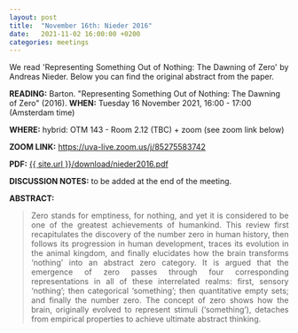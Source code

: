 ```yaml
---
layout: post
title:  "November 16th: Nieder 2016" 
date:   2021-11-02 16:00:00 +0200
categories: meetings
---
```


<p style="text-align: justify;">
 We read 'Representing Something Out of Nothing: The Dawning of Zero' by Andreas Nieder. Below you can find the original abstract from the paper.

</p>

<b> READING:</b> Barton. "Representing Something Out of Nothing: The Dawning of Zero" (2016).
<b> WHEN:</b>  Tuesday 16 November 2021, 16:00 - 17:00 (Amsterdam time)

<b> WHERE:</b> hybrid: OTM 143 - Room 2.12 (TBC)  + zoom (see zoom link below)

<b> ZOOM LINK:</b> <a href="https://uva-live.zoom.us/j/85275583742"  target="_blank" rel="noopener noreferrer">https://uva-live.zoom.us/j/85275583742</a>

<b> PDF:</b>  <a href="{{ site.url }}/download/nieder2016.pdf"  target="_blank" rel="noopener noreferrer">{{ site.url }}/download/nieder2016.pdf</a>

<b> DISCUSSION NOTES:</b> to be added at the end of the meeting. 

<b> ABSTRACT: </b>

<blockquote>
<p style="text-align: justify;">
Zero stands for emptiness, for nothing, and yet it is considered to be one of the greatest achievements of humankind. This review first recapitulates the discovery of the number zero in human history, then follows its progression in human development, traces its evolution in the animal kingdom, and finally elucidates how the brain transforms ‘nothing’ into an abstract zero category. It is argued that the emergence of zero passes through four corresponding representations in all of these interrelated realms: first, sensory ‘nothing’; then categorical ‘something’; then quantitative empty sets; and finally the number zero. The concept of zero shows how the brain, originally evolved to represent stimuli (‘something’), detaches from empirical properties to achieve ultimate abstract thinking.
</p>


</blockquote>
